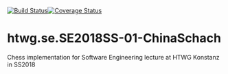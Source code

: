 [![Build Status](https://travis-ci.org/cristian1786/htwg.se.SE2018SS-01-ChinaSchach.svg?branch=master)](https://travis-ci.org/cristian1786/htwg.se.SE2018SS-01-ChinaSchach)[![Coverage Status](https://coveralls.io/repos/github/cristian1786/htwg.se.SE2018SS-01-ChinaSchach/badge.svg?branch=master)](https://coveralls.io/github/cristian1786/htwg.se.SE2018SS-01-ChinaSchach?branch=master)

# htwg.se.SE2018SS-01-ChinaSchach
Chess implementation for Software Engineering lecture at HTWG Konstanz in SS2018
